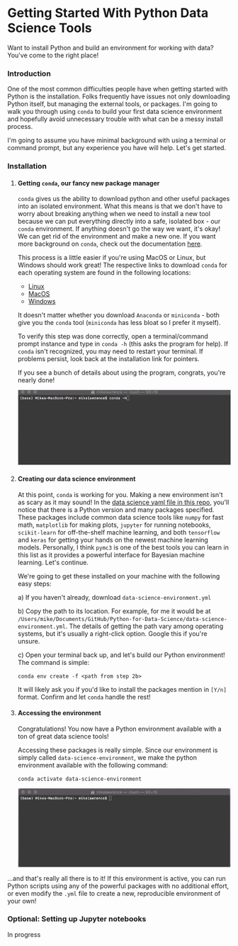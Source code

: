 # Getting Started With Python Data Science Tools
Want to install Python and build an environment for working with data? You've come to the right place!

### Introduction
One of the most common difficulties people have when getting started with Python is the installation. 
Folks frequently have issues not only downloading Python itself, but managing the external tools, or packages. 
I'm going to walk you through using `conda` to build your first data science environment and hopefully avoid unnecessary trouble with what can be a messy install process.

I'm going to assume you have minimal background with using a terminal or command prompt,
but any experience you have will help.
Let's get started.

### Installation

1) #### Getting `conda`, our fancy new package manager
    
    `conda` gives us the ability to download python and other useful packages into an isolated environment.
    What this means is that we don't have to worry about breaking anything when we need to install a new tool because we can
    put everything directly into a safe, isolated box - our `conda` environment. If anything doesn't go the way we want, it's okay! 
    We can get rid of the environment and make a new one. If you want more background on `conda`, check out the documentation 
    [here](https://docs.conda.io/projects/continuumio-conda/en/latest/user-guide/getting-started.html).
    
    This process is a little easier if you're using MacOS or Linux, but Windows should work great!
    The respective links to download `conda` for each operating system are found in the following locations:
    
    * [Linux](https://docs.conda.io/projects/continuumio-conda/en/latest/user-guide/install/linux.html)
    * [MacOS](https://docs.conda.io/projects/continuumio-conda/en/latest/user-guide/install/macos.html)
    * [Windows](https://docs.conda.io/projects/continuumio-conda/en/latest/user-guide/install/windows.html)
    
    It doesn't matter whether you download `Anaconda` or `miniconda` - both give you the `conda` tool (`miniconda` has less bloat so I prefer it myself).
    
    To verify this step was done correctly, open a terminal/command prompt instance and type in `conda -h` (this asks the program for help). 
    If `conda` isn't recognized, you may need to restart your terminal. If problems persist, look back at the installation link for pointers.
   
    If you see a bunch of details about using the program, congrats, you're nearly done!
    
    ![conda to the rescue](./resources/conda_help.gif)

2) #### Creating our data science environment

    At this point, `conda` is working for you. Making a new environment isn't as scary as it may sound!
    In the [data science yaml file in this repo](./data-science-environment.yml), you'll notice that there is a Python version and many
    packages specified. These packages include common data science tools like `numpy` for fast math, 
    `matplotlib` for making plots, `jupyter` for running notebooks, `scikit-learn` for off-the-shelf machine learning,
    and both `tensorflow` and `keras` for getting your hands on the newest machine learning models. 
    Personally, I think `pymc3` is one of the best tools you can learn in this list as it provides a powerful interface
    for Bayesian machine learning. Let's continue.
    
    We're going to get these installed on your machine with the following easy steps:
    
    a) If you haven't already, download `data-science-environment.yml`
    
    b) Copy the path to its location. For example, for me it would be at `/Users/mike/Documents/GitHub/Python-for-Data-Science/data-science-environment.yml`.
    The details of getting the path vary among operating systems, but it's usually a right-click option. Google this if you're unsure.
    
    c) Open your terminal back up, and let's build our Python environment! The command is simple:
     ```   
     conda env create -f <path from step 2b>
     ``` 
    It will likely ask you if you'd like to install the packages mention in `[Y/n]` format. 
    Confirm and let `conda` handle the rest!
    
3) #### Accessing the environment
    Congratulations! You now have a Python environment available with a ton of great data science tools! 
    
    Accessing these packages is really simple. Since our environment is simply called `data-science-environment`,
    we make the python environment available with the following command:
    ```
    conda activate data-science-environment
    ```
     
   ![It should look something like this](./resources/conda_activate.gif)
     
     
...and that's really all there is to it! If this environment is active, you can run Python scripts using any of the powerful packages with no additional effort, or even modify the `.yml` file to create a new, 
reproducible environment of your own! 


### Optional: Setting up Jupyter notebooks
In progress
  